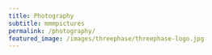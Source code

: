 ```yaml
---
title: Photography
subtitle: mmmpictures
permalink: /photography/
featured_image: /images/threephase/threephase-logo.jpg
---
```

